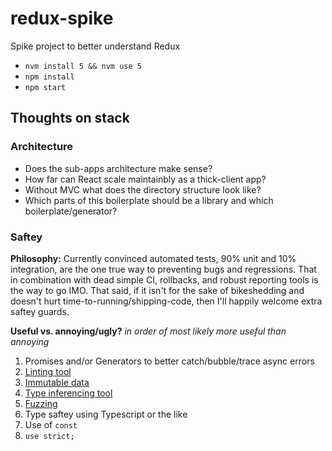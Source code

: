 # redux-spike

Spike project to better understand Redux

* `nvm install 5 && nvm use 5`
* `npm install`
* `npm start`

## Thoughts on stack

### Architecture

* Does the sub-apps architecture make sense?
* How far can React scale maintainbly as a thick-client app?
* Without MVC what does the directory structure look like?
* Which parts of this boilerplate should be a library and which boilerplate/generator?

### Saftey

**Philosophy:** Currently convinced automated tests, 90% unit and 10% integration, are the one true way to preventing bugs and regressions. That in combination with dead simple CI, rollbacks, and robust reporting tools is the way to go IMO. That said, if it isn't for the sake of bikeshedding and doesn't hurt time-to-running/shipping-code, then I'll happily welcome extra saftey guards.

**Useful vs. annoying/ugly?**
_in order of most likely more useful than annoying_

1. Promises and/or Generators to better catch/bubble/trace async errors
2. [Linting tool](https://github.com/feross/standard)
3. [Immutable data](https://github.com/facebook/immutable-js/)
4. [Type inferencing tool](http://flowtype.org/)
5. [Fuzzing](https://www.npmjs.com/package/fuzzer)
6. Type saftey using Typescript or the like
7. Use of `const`
8. `use strict;`
